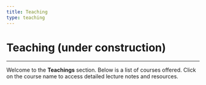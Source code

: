 ```yaml
---
title: Teaching
type: teaching
---
```

<head>
  <link
    href="https://fonts.googleapis.com/css?family=Montserrat"
    rel="stylesheet"
  />
  <link rel="stylesheet" href="../../assets/css/main.css" />
</head>

# Teaching (under construction)
<hr>

Welcome to the **Teachings** section. Below is a list of courses offered. Click on the course name to access detailed lecture notes and resources.
